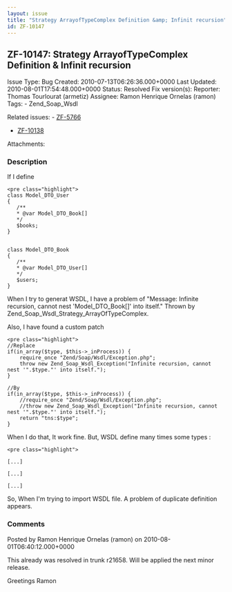 ```yaml
---
layout: issue
title: "Strategy ArrayofTypeComplex Definition &amp; Infinit recursion"
id: ZF-10147
---
```


ZF-10147: Strategy ArrayofTypeComplex Definition & Infinit recursion
--------------------------------------------------------------------

 Issue Type: Bug Created: 2010-07-13T06:26:36.000+0000 Last Updated: 2010-08-01T17:54:48.000+0000 Status: Resolved Fix version(s): 
 Reporter:  Thomas Tourlourat (armetiz)  Assignee:  Ramon Henrique Ornelas (ramon)  Tags: - Zend\_Soap\_Wsdl
 
 Related issues: - [ZF-5766](/issues/browse/ZF-5766)
- [ZF-10138](/issues/browse/ZF-10138)
 
 Attachments: 
### Description

If I define

 
    <pre class="highlight">
    class Model_DTO_User
    {
       /**
       * @var Model_DTO_Book[]
       */
       $books;
    }
    
    
    class Model_DTO_Book
    {
       /**
       * @var Model_DTO_User[]
       */
       $users;
    }


When I try to generat WSDL, I have a problem of "Message: Infinite recursion, cannot nest 'Model\_DTO\_Book[]' into itself." Thrown by Zend\_Soap\_Wsdl\_Strategy\_ArrayOfTypeComplex.

Also, I have found a custom patch

 
    <pre class="highlight">
    //Replace
    if(in_array($type, $this->_inProcess)) {
        require_once "Zend/Soap/Wsdl/Exception.php";
        throw new Zend_Soap_Wsdl_Exception("Infinite recursion, cannot nest '".$type."' into itself.");
    }
    
    //By
    if(in_array($type, $this->_inProcess)) {
        //require_once "Zend/Soap/Wsdl/Exception.php";
        //throw new Zend_Soap_Wsdl_Exception("Infinite recursion, cannot nest '".$type."' into itself.");
        return "tns:$type"; 
    }


When I do that, It work fine. But, WSDL define many times some types :

 
    <pre class="highlight">
    
    [...]
    
    [...]
    
    [...]


So, When I'm trying to import WSDL file. A problem of duplicate definition appears.

 

 

### Comments

Posted by Ramon Henrique Ornelas (ramon) on 2010-08-01T06:40:12.000+0000

This already was resolved in trunk r21658. Will be applied the next minor release.

Greetings Ramon

 

 
